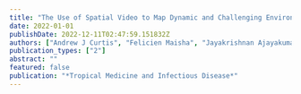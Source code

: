 ```yaml
---
title: "The Use of Spatial Video to Map Dynamic and Challenging Environments: A Case Study of Cholera Risk in the Mujoga Relief Camp, DRC"
date: 2022-01-01
publishDate: 2022-12-11T02:47:59.151832Z
authors: ["Andrew J Curtis", "Felicien Maisha", "Jayakrishnan Ajayakumar", "Sandra Bempah", "Afsar Ali", "J Glenn Morris Jr"]
publication_types: ["2"]
abstract: ""
featured: false
publication: "*Tropical Medicine and Infectious Disease*"
---
```


